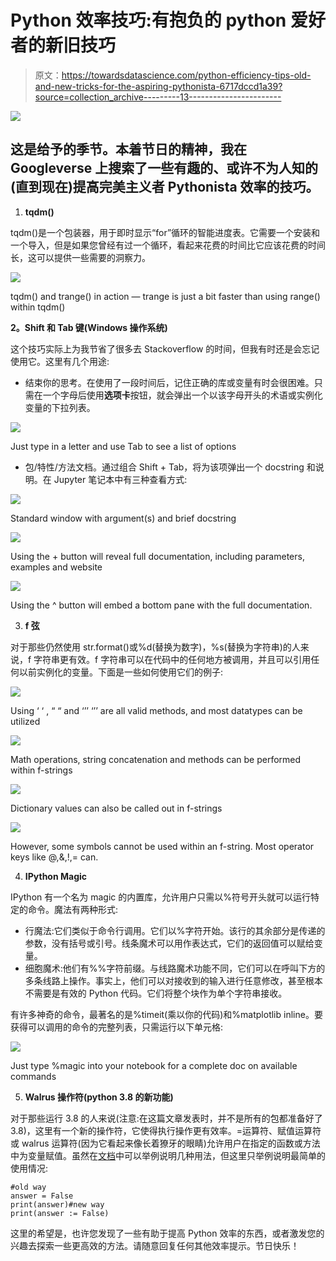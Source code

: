 # Python 效率技巧:有抱负的 python 爱好者的新旧技巧

> 原文：<https://towardsdatascience.com/python-efficiency-tips-old-and-new-tricks-for-the-aspiring-pythonista-6717dccd1a39?source=collection_archive---------13----------------------->

![](img/eb3bda35c58ae84f316480b05da5785b.png)

## 这是给予的季节。本着节日的精神，我在 Googleverse 上搜索了一些有趣的、或许不为人知的(直到现在)提高完美主义者 Pythonista 效率的技巧。

1.  **tqdm()**

tqdm()是一个包装器，用于即时显示“for”循环的智能进度表。它需要一个安装和一个导入，但是如果您曾经有过一个循环，看起来花费的时间比它应该花费的时间长，这可以提供一些需要的洞察力。

![](img/dafaf3c73ed059d8bdf8319e1655ef16.png)

tqdm() and trange() in action — trange is just a bit faster than using range() within tqdm()

**2。Shift 和 Tab 键(Windows 操作系统)**

这个技巧实际上为我节省了很多去 Stackoverflow 的时间，但我有时还是会忘记使用它。这里有几个用途:

*   结束你的思考。在使用了一段时间后，记住正确的库或变量有时会很困难。只需在一个字母后使用**选项卡**按钮，就会弹出一个以该字母开头的术语或实例化变量的下拉列表。

![](img/9e48391975872ddb9b2fd4701cd83fef.png)

Just type in a letter and use Tab to see a list of options

*   包/特性/方法文档。通过组合 Shift + Tab，将为该项弹出一个 docstring 和说明。在 Jupyter 笔记本中有三种查看方式:

![](img/646661bcd98cbe37d43e13d52c38478f.png)

Standard window with argument(s) and brief docstring

![](img/d466814b77f706d91e3b022b3c0f459f.png)

Using the + button will reveal full documentation, including parameters, examples and website

![](img/cbede7ba8e86a2c40b812d751418b72b.png)

Using the ^ button will embed a bottom pane with the full documentation.

3. **f 弦**

对于那些仍然使用 str.format()或%d(替换为数字)，%s(替换为字符串)的人来说，f 字符串更有效。f 字符串可以在代码中的任何地方被调用，并且可以引用任何以前实例化的变量。下面是一些如何使用它们的例子:

![](img/8b1f0479390f6d26c7e77133b05e8ac8.png)

Using ‘ ‘ , “ “ and ‘’’ ‘’’ are all valid methods, and most datatypes can be utilized

![](img/1b7856b93e75001be1ee3e8da2cd5186.png)

Math operations, string concatenation and methods can be performed within f-strings

![](img/1258ee86c50e677304ac8897babae4ec.png)

Dictionary values can also be called out in f-strings

![](img/73b0e6d0575a21968c0c0c6cd6fa2a25.png)

However, some symbols cannot be used within an f-string. Most operator keys like @,&,!,= can.

4. **IPython Magic**

IPython 有一个名为 magic 的内置库，允许用户只需以%符号开头就可以运行特定的命令。魔法有两种形式:

*   行魔法:它们类似于命令行调用。它们以%字符开始。该行的其余部分是传递的参数，没有括号或引号。线条魔术可以用作表达式，它们的返回值可以赋给变量。
*   细胞魔术:他们有%%字符前缀。与线路魔术功能不同，它们可以在呼叫下方的多条线路上操作。事实上，他们可以对接收到的输入进行任意修改，甚至根本不需要是有效的 Python 代码。它们将整个块作为单个字符串接收。

有许多神奇的命令，最著名的是%timeit(乘以你的代码)和%matplotlib inline。要获得可以调用的命令的完整列表，只需运行以下单元格:

![](img/9604d9089e115b25992f691ad8d154fa.png)

Just type %magic into your notebook for a complete doc on available commands

5. **Walrus 操作符(python 3.8 的新功能)**

对于那些运行 3.8 的人来说(注意:在这篇文章发表时，并不是所有的包都准备好了 3.8)，这里有一个新的操作符，它使得执行操作更有效率。=运算符、赋值运算符或 walrus 运算符(因为它看起来像长着獠牙的眼睛)允许用户在指定的函数或方法中为变量赋值。虽然在[文档](https://www.python.org/dev/peps/pep-0572/)中可以举例说明几种用法，但这里只举例说明最简单的使用情况:

```
#old way
answer = False
print(answer)#new way
print(answer := False)
```

这里的希望是，也许您发现了一些有助于提高 Python 效率的东西，或者激发您的兴趣去探索一些更高效的方法。请随意回复任何其他效率提示。节日快乐！